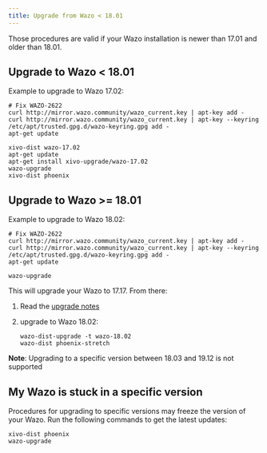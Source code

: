 ```yaml
---
title: Upgrade from Wazo < 18.01
---
```


Those procedures are valid if your Wazo installation is newer than 17.01 and older than 18.01.

## Upgrade to Wazo < 18.01

Example to upgrade to Wazo 17.02:

```shell
# Fix WAZO-2622
curl http://mirror.wazo.community/wazo_current.key | apt-key add -
curl http://mirror.wazo.community/wazo_current.key | apt-key --keyring /etc/apt/trusted.gpg.d/wazo-keyring.gpg add -
apt-get update

xivo-dist wazo-17.02
apt-get update
apt-get install xivo-upgrade/wazo-17.02
wazo-upgrade
xivo-dist phoenix
```

## Upgrade to Wazo >= 18.01

Example to upgrade to Wazo 18.02:

```shell
# Fix WAZO-2622
curl http://mirror.wazo.community/wazo_current.key | apt-key add -
curl http://mirror.wazo.community/wazo_current.key | apt-key --keyring /etc/apt/trusted.gpg.d/wazo-keyring.gpg add -
apt-get update

wazo-upgrade
```

This will upgrade your Wazo to 17.17. From there:

1. Read the [upgrade notes](/uc-doc/upgrade/upgrade_notes_details/18-01/stretch)
2. upgrade to Wazo 18.02:

   ```shell
   wazo-dist-upgrade -t wazo-18.02
   wazo-dist phoenix-stretch
   ```

**Note**: Upgrading to a specific version between 18.03 and 19.12 is not supported

## My Wazo is stuck in a specific version

Procedures for upgrading to specific versions may freeze the version of your Wazo. Run the following
commands to get the latest updates:

```shell
xivo-dist phoenix
wazo-upgrade
```
